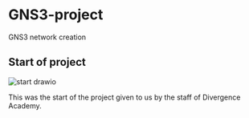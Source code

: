 # GNS3-project
GNS3 network creation
## **Start of project**
![start drawio](https://github.com/JordanAMarshall/GNS3-project/assets/170648644/5bcb9257-d76d-44c3-a88a-cd76755c6a12)

This was the start of the project given to us by the staff of Divergence Academy.

